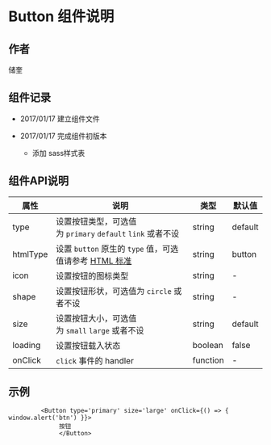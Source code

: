 # Button 组件说明
## 作者
储奎
## 组件记录

- 2017/01/17 建立组件文件

- 2017/01/17 完成组件初版本

  - 添加 sass样式表

## 组件API说明

| 属性       | 说明                                       | 类型       | 默认值     |
| -------- | ---------------------------------------- | -------- | ------- |
| type     | 设置按钮类型，可选值为 `primary` `default` `link` 或者不设 | string   | default |
| htmlType | 设置 `button` 原生的 `type` 值，可选值请参考 [HTML 标准](https://developer.mozilla.org/en-US/docs/Web/HTML/Element/button#attr-type) | string   | button  |
| icon     | 设置按钮的图标类型                                | string   | -       |
| shape    | 设置按钮形状，可选值为 `circle` 或者不设                | string   | -       |
| size     | 设置按钮大小，可选值为 `small` `large` 或者不设         | string   | default |
| loading  | 设置按钮载入状态                                 | boolean  | false   |
| onClick  | `click` 事件的 handler                      | function | -       |

## 示例

```react
         <Button type='primary' size='large' onClick={() => { window.alert('btn') }}>
              按钮
              </Button>
```
